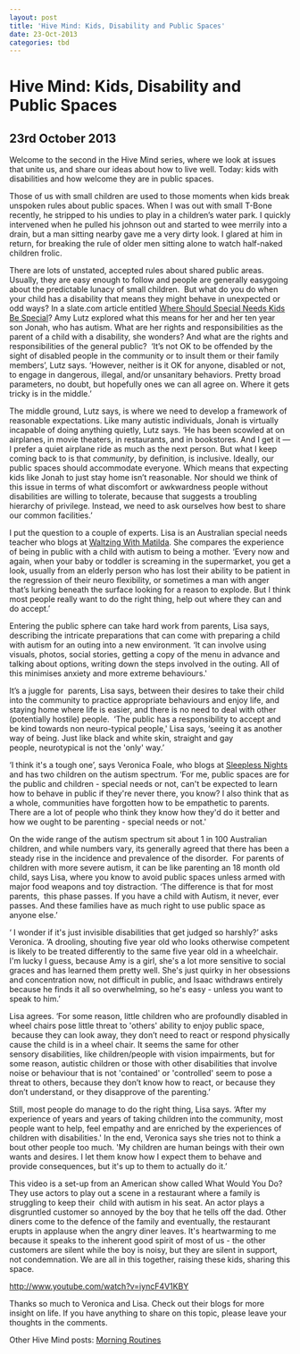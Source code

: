 ```yaml
---
layout: post
title: 'Hive Mind: Kids, Disability and Public Spaces'
date: 23-Oct-2013
categories: tbd
---
```


# Hive Mind: Kids, Disability and Public Spaces

## 23rd October 2013

Welcome to the second in the Hive Mind series,   where we look at issues that unite us, and share our ideas about how to live well. Today: kids with disabilities and how welcome they are in public spaces.

Those of us with small children are used to those moments when kids break unspoken rules about public spaces. When I was out with small T-Bone recently, he stripped to his undies to play in a children’s water park. I quickly intervened when he pulled his johnson out and started to wee merrily into a drain, but a man sitting nearby gave me a very dirty look. I glared at him in return, for breaking the rule of older men sitting alone to watch half-naked children frolic.

There are lots of unstated, accepted rules about shared public areas. Usually, they are easy enough to follow and people are generally easygoing about the predictable lunacy of small children.  But what do you do when your child has a disability that means they might behave in unexpected or odd ways? In a slate.com article entitled <a href="http://www.slate.com/articles/health_and_science/medical_examiner/2013/03/autism_in_the_community_how_should_public_spaces_be_shared.html">Where Should Special Needs Kids Be Special</a>? Amy Lutz explored what this means for her and her ten year son Jonah, who has autism. What are her rights and responsibilities as the parent of a child with a disability, she wonders? And what are the rights and responsibilities of the general public?  ‘It’s not OK to be offended by the sight of disabled people in the community or to insult them or their family members’, Lutz says. ‘However, neither is it OK for anyone, disabled or not, to engage in dangerous, illegal, and/or unsanitary behaviors. Pretty broad parameters, no doubt, but hopefully ones we can all agree on. Where it gets tricky is in the middle.’

The middle ground, Lutz says, is where we need to develop a framework of reasonable expectations. Like many autistic individuals, Jonah is virtually incapable of doing anything quietly, Lutz says. ‘He has been scowled at on airplanes, in movie theaters, in restaurants, and in bookstores. And I get it — I prefer a quiet airplane ride as much as the next person. But what I keep coming back to is that *community*, by definition, is inclusive. Ideally, our public spaces should accommodate everyone. Which means that expecting kids like Jonah to just stay home isn’t reasonable. Nor should we think of this issue in terms of what discomfort or awkwardness people without disabilities are willing to tolerate, because that suggests a troubling hierarchy of privilege. Instead, we need to ask ourselves how best to share our common facilities.’

I put the question to a couple of experts. Lisa is an Australian special needs teacher who blogs at <a href="http://waltzingmatildamummy.blogspot.com.au/">Waltzing With Matilda</a>. She compares the experience of being in public with a child with autism to being a mother. ‘Every now and again, when your baby or toddler is screaming in the supermarket, you get a look, usually from an elderly person who has lost their ability to be patient in the regression of their neuro flexibility, or sometimes a man with anger that’s lurking beneath the surface looking for a reason to explode. But I think most people really want to do the right thing, help out where they can and do accept.’

Entering the public sphere can take hard work from parents, Lisa says, describing the intricate preparations that can come with preparing a child with autism for an outing into a new environment. ‘It can involve using visuals, photos, social stories, getting a copy of the menu in advance and talking about options, writing down the steps involved in the outing. All of this minimises anxiety and more extreme behaviours.'

It’s a juggle for  parents, Lisa says, between their desires to take their child into the community to practice appropriate behaviours and enjoy life, and staying home where life is easier, and there is no need to deal with other (potentially hostile) people.  ‘The public has a responsibility to accept and be kind towards non neuro-typical people,' Lisa says, ‘seeing it as another way of being. Just like black and white skin, straight and gay people, neurotypical is not the 'only' way.’

‘I think it's a tough one’, says Veronica Foale, who blogs at <a href="http://somedaywewillsleep.com/">Sleepless Nights </a>and has two children on the autism spectrum. ‘For me, public spaces are for the public and children - special needs or not, can't be expected to learn how to behave in public if they're never there, you know? I also think that as a whole, communities have forgotten how to be empathetic to parents. There are a lot of people who think they know how they'd do it better and how we ought to be parenting - special needs or not.'

On the wide range of the autism spectrum sit about 1 in 100 Australian children, and while numbers vary, its generally agreed that there has been a steady rise in the incidence and prevalence of the disorder.  For parents of children with more severe autism, it can be like parenting an 18 month old child, says Lisa, where you know to avoid public spaces unless armed with major food weapons and toy distraction. ‘The difference is that for most parents,  this phase passes. If you have a child with Autism, it never, ever passes. And these families have as much right to use public space as anyone else.’

‘ I wonder if it's just invisible disabilities that get judged so harshly?’ asks Veronica. ‘A drooling, shouting five year old who looks otherwise competent is likely to be treated differently to the same five year old in a wheelchair. I'm lucky I guess, because Amy is a girl, she's a lot more sensitive to social graces and has learned them pretty well. She's just quirky in her obsessions and concentration now, not difficult in public, and Isaac withdraws entirely because he finds it all so overwhelming, so he's easy - unless you want to speak to him.’

Lisa agrees. ‘For some reason, little children who are profoundly disabled in wheel chairs pose little threat to 'others' ability to enjoy public space,  because they can look away, they don’t need to react or respond physically cause the child is in a wheel chair. It seems the same for other sensory disabilities, like children/people with vision impairments, but for some reason, autistic children or those with other disabilities that involve noise or behaviour that is not 'contained' or 'controlled' seem to pose a threat to others, because they don’t know how to react, or because they don’t understand, or they disapprove of the parenting.’

Still, most people do manage to do the right thing, Lisa says. ‘After my experience of years and years of taking children into the community, most people want to help, feel empathy and are enriched by the experiences of children with disabilities.' In the end, Veronica says she tries not to think a bout other people too much. 'My children are human beings with their own wants and desires. I let them know how I expect them to behave and provide consequences, but it's up to them to actually do it.’

This video is a set-up from an American show called What Would You Do? They use actors to play out a scene in a restaurant where a family is struggling to keep their  child with autism in his seat. An actor plays a disgruntled customer so annoyed by the boy that he tells off the dad. Other diners come to the defence of the family and eventually, the restaurant erupts in applause when the angry diner leaves. It's heartwarming to me because it speaks to the inherent good spirit of most of us - the other customers are silent while the boy is noisy, but they are silent in support, not condemnation. We are all in this together, raising these kids, sharing this space.

http://www.youtube.com/watch?v=iyncF4V1KBY

Thanks so much to Veronica and Lisa. Check out their blogs for more insight on life. If you have anything to share on this topic, please leave your thoughts in the comments.

Other Hive Mind posts: <a href="http://mogantosh.com/?p=328">Morning Routines</a>
